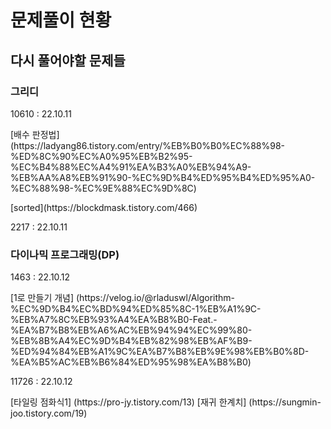 # 문제풀이 현황

## 다시 풀어야할 문제들

### 그리디
  <p>10610 : 22.10.11</p>
  <p>[배수 판정법](https://ladyang86.tistory.com/entry/%EB%B0%B0%EC%88%98-%ED%8C%90%EC%A0%95%EB%B2%95-%EC%B4%88%EC%A4%91%EA%B3%A0%EB%94%A9-%EB%AA%A8%EB%91%90-%EC%9D%B4%ED%95%B4%ED%95%A0-%EC%88%98-%EC%9E%88%EC%9D%8C)</p>
  [sorted](https://blockdmask.tistory.com/466)
  <p>2217 : 22.10.11</p>



### 다이나믹 프로그래밍(DP)
  <p>1463 : 22.10.12</p>
  [1로 만들기 개념] (https://velog.io/@rladuswl/Algorithm-%EC%9D%B4%EC%BD%94%ED%85%8C-1%EB%A1%9C-%EB%A7%8C%EB%93%A4%EA%B8%B0-Feat.-%EA%B7%B8%EB%A6%AC%EB%94%94%EC%99%80-%EB%8B%A4%EC%9D%B4%EB%82%98%EB%AF%B9-%ED%94%84%EB%A1%9C%EA%B7%B8%EB%9E%98%EB%B0%8D-%EA%B5%AC%EB%B6%84%ED%95%98%EA%B8%B0)
  <p>11726 : 22.10.12</p>
  [타일링 점화식1] (https://pro-jy.tistory.com/13)
  [재귀 한계치] (https://sungmin-joo.tistory.com/19)
